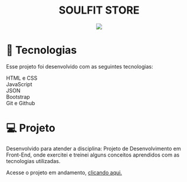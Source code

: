 <h1 align="center"> SOULFIT STORE</h1>
<p align="center">
<img loading="lazy" src="http://img.shields.io/static/v1?label=STATUS&message=%20FINALIZADO&color=GREEN&style=for-the-badge"/>
</p>

<h1>🚀 Tecnologias</h1>

<p>Esse projeto foi desenvolvido com as seguintes tecnologias:</p>

HTML e CSS</br>
JavaScript</br>
JSON</br>
Bootstrap</br>
Git e Github</br>

<h1>💻 Projeto</h1>
Desenvolvido para atender a disciplina: Projeto de Desenvolvimento em Front-End, onde exercitei e treinei alguns conceitos aprendidos com as tecnologias utilizadas.

Acesse o projeto em andamento, <a href="https://soulfit-website.vercel.app/index.html">clicando aqui.</a> 


